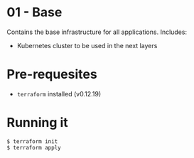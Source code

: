 # 01 - Base

Contains the base infrastructure for all applications. Includes:

- Kubernetes cluster to be used in the next layers

# Pre-requesites

- `terraform` installed (v0.12.19)

# Running it

```
$ terraform init
$ terraform apply
```
